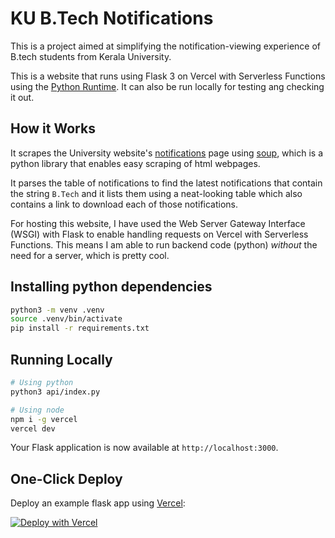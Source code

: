 # KU B.Tech Notifications

This is a project aimed at simplifying the notification-viewing experience of B.tech students from Kerala University.

This is a website that runs using Flask 3 on Vercel with Serverless Functions using the [Python Runtime](https://vercel.com/docs/concepts/functions/serverless-functions/runtimes/python). It can also be run locally for testing ang checking it out.

## How it Works

It scrapes the University website's [notifications](https://exams.keralauniversity.ac.in/Login/check1) page using [soup](https://pypi.org/project/beautifulsoup4/), which is a python library that enables easy scraping of html webpages.

It parses the table of notifications to find the latest notifications that contain the string `B.Tech` and it lists them using a neat-looking table which also contains a link to download each of those notifications.

For hosting this website, I have used the Web Server Gateway Interface (WSGI) with Flask to enable handling requests on Vercel with Serverless Functions. This means I am able to run backend code (python) *without* the need for a server, which is pretty cool.

## Installing python dependencies

```bash
python3 -m venv .venv
source .venv/bin/activate
pip install -r requirements.txt
```


## Running Locally
```bash
# Using python
python3 api/index.py

# Using node
npm i -g vercel
vercel dev
```

Your Flask application is now available at `http://localhost:3000`.

## One-Click Deploy

Deploy an example flask app using [Vercel](https://vercel.com?utm_source=github&utm_medium=readme&utm_campaign=vercel-examples):

[![Deploy with Vercel](https://vercel.com/button)](https://vercel.com/new/clone?repository-url=https%3A%2F%2Fgithub.com%2Fvercel%2Fexamples%2Ftree%2Fmain%2Fpython%2Fflask3&demo-title=Flask%203%20%2B%20Vercel&demo-description=Use%20Flask%203%20on%20Vercel%20with%20Serverless%20Functions%20using%20the%20Python%20Runtime.&demo-url=https%3A%2F%2Fflask3-python-template.vercel.app%2F&demo-image=https://assets.vercel.com/image/upload/v1669994156/random/flask.png)

